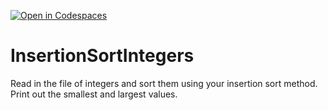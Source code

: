 [![Open in Codespaces](https://classroom.github.com/assets/launch-codespace-2972f46106e565e64193e422d61a12cf1da4916b45550586e14ef0a7c637dd04.svg)](https://classroom.github.com/open-in-codespaces?assignment_repo_id=15650849)
# InsertionSortIntegers
Read in the file of integers and sort them using your insertion sort method. Print out the smallest and largest values.
